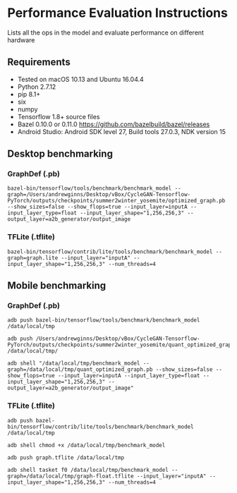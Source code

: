 # Performance Evaluation Instructions

Lists all the ops in the model and evaluate performance on different hardware

## Requirements

- Tested on macOS 10.13 and Ubuntu 16.04.4
- Python 2.7.12
- pip 8.1+
- six
- numpy
- Tensorflow 1.8+ source files
- Bazel 0.10.0 or 0.11.0 https://github.com/bazelbuild/bazel/releases
- Android Studio: Android SDK level 27, Build tools 27.0.3, NDK version 15

## Desktop benchmarking

### GraphDef (.pb)

```
bazel-bin/tensorflow/tools/benchmark/benchmark_model --graph=/Users/andrewginns/Desktop/vBox/CycleGAN-Tensorflow-PyTorch/outputs/checkpoints/summer2winter_yosemite/optimized_graph.pb --show_sizes=false --show_flops=true --input_layer=inputA --input_layer_type=float --input_layer_shape="1,256,256,3" --output_layer=a2b_generator/output_image
```

### TFLite (.tflite)

```
bazel-bin/tensorflow/contrib/lite/tools/benchmark/benchmark_model --graph=graph.lite --input_layer="inputA" --input_layer_shape="1,256,256,3" --num_threads=4
```

## Mobile benchmarking

### GraphDef (.pb)

```
adb push bazel-bin/tensorflow/tools/benchmark/benchmark_model /data/local/tmp

adb push /Users/andrewginns/Desktop/vBox/CycleGAN-Tensorflow-PyTorch/outputs/checkpoints/summer2winter_yosemite/quant_optimized_graph.pb /data/local/tmp/

adb shell "/data/local/tmp/benchmark_model --graph=/data/local/tmp/quant_optimized_graph.pb --show_sizes=false --show_flops=true --input_layer=inputA --input_layer_type=float --input_layer_shape="1,256,256,3" --output_layer=a2b_generator/output_image"
```

### TFLite (.tflite)

```
adb push bazel-bin/tensorflow/contrib/lite/tools/benchmark/benchmark_model /data/local/tmp

adb shell chmod +x /data/local/tmp/benchmark_model

adb push graph.tflite /data/local/tmp

adb shell tasket f0 /data/local/tmp/benchmark_model --graph=/data/local/tmp/graph-float.tflite --input_layer="inputA" --input_layer_shape="1,256,256,3" --num_threads=4
```

## 
